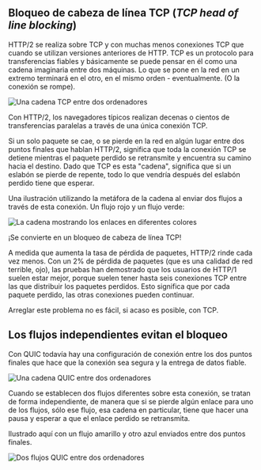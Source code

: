 ## Bloqueo de cabeza de línea TCP (_TCP head of line blocking_)

HTTP/2 se realiza sobre TCP y con muchas menos conexiones TCP que cuando se
utilizan versiones anteriores de HTTP. TCP es un protocolo para transferencias 
fiables y básicamente se puede pensar en él como una cadena imaginaria entre 
dos máquinas. Lo que se pone en la red en un extremo terminará en el otro,
en el mismo orden - eventualmente. (O la conexión se rompe).

![Una cadena TCP entre dos ordenadores](../images/tcp-chain.png)

Con HTTP/2, los navegadores típicos realizan decenas o cientos de transferencias
paralelas a través de una única conexión TCP.

Si un solo paquete se cae, o se pierde en la red en algún lugar entre dos puntos
finales que hablan HTTP/2, significa que toda la conexión TCP se detiene 
mientras el paquete perdido se retransmite y encuentra su camino hacia el 
destino. Dado que TCP es esta "cadena", significa que si un eslabón se pierde de
repente, todo lo que vendría después del eslabón perdido tiene que esperar.

Una ilustración utilizando la metáfora de la cadena al enviar dos flujos a 
través de esta conexión. Un flujo rojo y un flujo verde:

![La cadena mostrando los enlaces en diferentes colores](../images/tcp-chain-streams.png)

¡Se convierte en un bloqueo de cabeza de línea TCP!

A medida que aumenta la tasa de pérdida de paquetes, HTTP/2 rinde cada vez 
menos. Con un 2% de pérdida de paquetes (que es una calidad de red terrible, 
ojo), las pruebas han demostrado que los usuarios de HTTP/1 suelen estar mejor, 
porque  suelen tener hasta seis conexiones TCP entre las que distribuir los 
paquetes perdidos. Esto significa que por cada paquete perdido, las otras 
conexiones pueden continuar.

Arreglar este problema no es fácil, si acaso es posible, con TCP.

## Los flujos independientes evitan el bloqueo

Con QUIC todavía hay una configuración de conexión entre los dos puntos 
finales que hace que la conexión sea segura y la entrega de datos fiable.

![Una cadena QUIC entre dos ordenadores](../images/tcp-chain.png)

Cuando se establecen dos flujos diferentes sobre esta conexión, se tratan
de forma independiente, de manera que si se pierde algún enlace para uno 
de los flujos, sólo ese flujo, esa cadena en particular, tiene que hacer 
una pausa y esperar a que el enlace perdido se retransmita.

Ilustrado aquí con un flujo amarillo y otro azul enviados entre dos puntos 
finales.

![Dos flujos QUIC entre dos ordenadores](../images/quic-chain-streams.png)
